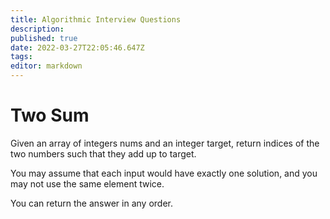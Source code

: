 ```yaml
---
title: Algorithmic Interview Questions
description: 
published: true
date: 2022-03-27T22:05:46.647Z
tags: 
editor: markdown
---
```


# Two Sum

Given an array of integers nums and an integer target, return indices of the two numbers such that they add up to target.

You may assume that each input would have exactly one solution, and you may not use the same element twice.

You can return the answer in any order.